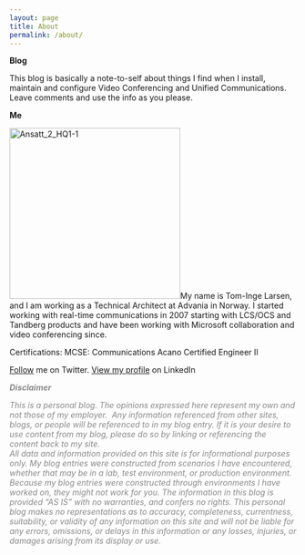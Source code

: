 ```yaml
---
layout: page
title: About
permalink: /about/
---
```


<strong>Blog</strong>

This blog is basically a note-to-self about things I find when I install, maintain and configure Video Conferencing and Unified Communications. Leave comments and use the info as you please.

<strong>Me</strong>

<img class="size-medium wp-image-616 alignleft" src="https://codesalot.files.wordpress.com/2009/05/ansatt_2_hq1-1.png?w=300" alt="Ansatt_2_HQ1-1" width="300" height="300" />My name is Tom-Inge Larsen, and I am working as a Technical Architect at Advania in Norway. I started working with real-time communications in 2007 starting with LCS/OCS and Tandberg products and have been working with Microsoft collaboration and video conferencing since.

Certifications:
MCSE: Communications
Acano Certified Engineer II

<a href="http://twitter.com/ti83">Follow</a> me on Twitter.
<a href="http://no.linkedin.com/in/tomingelarsen">View my profile</a> on LinkedIn

<span style="color:#888888;"><em><strong>Disclaimer</strong></em></span>

<address><span style="color:#888888;">This is a personal blog. The opinions expressed here represent my own and not those of my employer.  Any information referenced from other sites, blogs, or people will be referenced to in my blog entry. If it is your desire to use content from my blog, please do so by linking or referencing the content back to my site.</span><span style="color:#888888;"> </span></address><span style="color:#888888;"><em>All data and information provided on this site is for informational purposes only. My blog entries were constructed from scenarios I have encountered, whether that may be in a lab, test environment, or production environment.  Because my blog entries were constructed through environments I have worked on, they might not work for you. The information in this blog is provided “AS IS” with no warranties, and confers no rights. This personal blog makes no representations as to accuracy, completeness, currentness, suitability, or validity of any information on this site and will not be liable for any errors, omissions, or delays in this information or any losses, injuries, or damages arising from its display or use.</em></span>